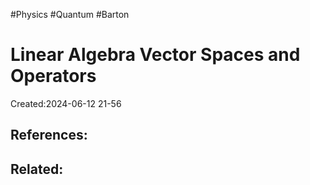 #Physics #Quantum #Barton 
# Linear Algebra Vector Spaces and Operators
Created:2024-06-12 21-56


## References:

## Related:



